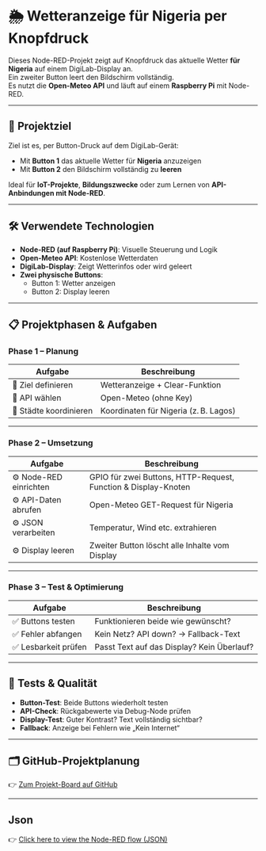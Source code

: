 # 🌦 Wetteranzeige für Nigeria per Knopfdruck

Dieses Node-RED-Projekt zeigt auf Knopfdruck das aktuelle Wetter **für Nigeria** auf einem DigiLab-Display an.  
Ein zweiter Button leert den Bildschirm vollständig.  
Es nutzt die **Open-Meteo API**  und läuft auf einem **Raspberry Pi** mit Node-RED.

---

## 🎯 Projektziel

Ziel ist es, per Button-Druck auf dem DigiLab-Gerät:

- Mit **Button 1** das aktuelle Wetter für **Nigeria** anzuzeigen  
- Mit **Button 2** den Bildschirm vollständig zu **leeren**

Ideal für **IoT-Projekte**, **Bildungszwecke** oder zum Lernen von **API-Anbindungen mit Node-RED**.

---

## 🛠 Verwendete Technologien

- **Node-RED (auf Raspberry Pi)**: Visuelle Steuerung und Logik  
- **Open-Meteo API**: Kostenlose Wetterdaten  
- **DigiLab-Display**: Zeigt Wetterinfos oder wird geleert  
- **Zwei physische Buttons**:  
  - Button 1: Wetter anzeigen  
  - Button 2: Display leeren  

---

## 📋 Projektphasen & Aufgaben

### Phase 1 – Planung

| Aufgabe | Beschreibung |
|--------|--------------|
| 📌 Ziel definieren | Wetteranzeige + Clear-Funktion |
| 📌 API wählen | Open-Meteo (ohne Key) |
| 📌 Städte koordinieren | Koordinaten für Nigeria (z. B. Lagos) |

---

### Phase 2 – Umsetzung

| Aufgabe | Beschreibung |
|--------|--------------|
| ⚙️ Node-RED einrichten | GPIO für zwei Buttons, HTTP-Request, Function & Display-Knoten |
| ⚙️ API-Daten abrufen | Open-Meteo GET-Request für Nigeria |
| ⚙️ JSON verarbeiten | Temperatur, Wind etc. extrahieren |
| ⚙️ Display leeren | Zweiter Button löscht alle Inhalte vom Display |

---

### Phase 3 – Test & Optimierung

| Aufgabe | Beschreibung |
|--------|--------------|
| ✅ Buttons testen | Funktionieren beide wie gewünscht? |
| ✅ Fehler abfangen | Kein Netz? API down? → Fallback-Text |
| ✅ Lesbarkeit prüfen | Passt Text auf das Display? Kein Überlauf? |

---

## 🧪 Tests & Qualität

- **Button-Test**: Beide Buttons wiederholt testen  
- **API-Check**: Rückgabewerte via Debug-Node prüfen  
- **Display-Test**: Guter Kontrast? Text vollständig sichtbar?  
- **Fallback**: Anzeige bei Fehlern wie „Kein Internet“  

---

## 🗂 GitHub-Projektplanung

👉 [Zum Projekt-Board auf GitHub](https://github.com/users/fr24244/projects/6)

---

## Json


👉 [Click here to view the Node-RED flow (JSON)](https://github.com/user-attachments/files/20985890/message.1.txt)
